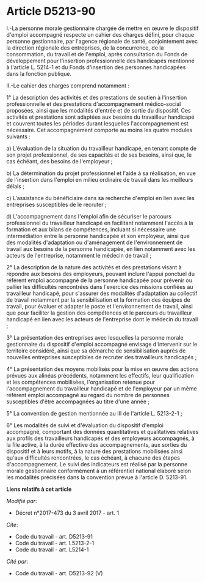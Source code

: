 # Article D5213-90

I.-La personne morale gestionnaire chargée de mettre en œuvre le dispositif d'emploi accompagné respecte un cahier des
charges défini, pour chaque personne gestionnaire, par l'agence régionale de santé, conjointement avec la direction régionale
des entreprises, de la concurrence, de la consommation, du travail et de l'emploi, après consultation du Fonds de
développement pour l'insertion professionnelle des handicapés mentionné à l'article L. 5214-1 et du Fonds d'insertion des
personnes handicapées dans la fonction publique. 

II.-Le cahier des charges comprend notamment : 

1° La description des activités et des prestations de soutien à l'insertion professionnelle et des prestations
d'accompagnement médico-social proposées, ainsi que les modalités d'entrée et de sortie du dispositif. Ces activités et
prestations sont adaptées aux besoins du travailleur handicapé et couvrent toutes les périodes durant lesquelles
l'accompagnement est nécessaire. Cet accompagnement comporte     au moins les quatre modules suivants : 

a) L'évaluation de la situation du travailleur handicapé, en tenant compte de son projet professionnel, de ses capacités et
de ses besoins, ainsi que, le cas échéant, des besoins de l'employeur ; 

b) La détermination du projet professionnel et l'aide à sa réalisation, en vue de l'insertion dans l'emploi en milieu
ordinaire de travail dans les meilleurs délais ; 

c) L'assistance du bénéficiaire dans sa recherche d'emploi en lien avec les entreprises susceptibles de le recruter ; 

d) L'accompagnement dans l'emploi afin de sécuriser le parcours professionnel du travailleur handicapé en facilitant
notamment l'accès à la formation et aux bilans de compétences, incluant si nécessaire une intermédiation entre la personne
handicapée et son employeur, ainsi que des modalités d'adaptation ou d'aménagement de l'environnement de travail aux besoins
de la personne handicapée, en lien notamment avec les acteurs de l'entreprise, notamment le médecin de travail ; 

2° La description de la nature des activités et des prestations visant à répondre aux besoins des employeurs, pouvant inclure
l'appui ponctuel du référent emploi accompagné de la personne handicapée pour prévenir ou pallier les difficultés rencontrées
dans l'exercice des missions confiées au travailleur handicapé, pour s'assurer des modalités d'adaptation au collectif de
travail notamment par la sensibilisation et la formation des équipes de travail, pour évaluer et adapter le poste et
l'environnement de travail, ainsi que pour faciliter la gestion des compétences et le parcours du travailleur handicapé en
lien avec les acteurs de l'entreprise dont le médecin du travail ; 

3° La présentation des entreprises avec lesquelles la personne morale gestionnaire du dispositif d'emploi accompagné envisage
d'intervenir sur le territoire considéré, ainsi que sa démarche de sensibilisation auprès de nouvelles entreprises
susceptibles de recruter des travailleurs handicapés ; 

4° La présentation des moyens mobilisés pour la mise en œuvre des actions prévues aux alinéas précédents, notamment les
effectifs, leur qualification et les compétences mobilisées, l'organisation retenue pour l'accompagnement du travailleur
handicapé et de l'employeur par un même référent emploi accompagné au regard du nombre de personnes susceptibles d'être
accompagnées au titre d'une année ; 

5° La convention de gestion mentionnée au III de l'article L. 5213-2-1 ; 

6° Les modalités de suivi et d'évaluation du dispositif d'emploi accompagné, comportant des données quantitatives et
qualitatives relatives aux profils des travailleurs handicapés et des employeurs accompagnés, à la file active, à la durée
effective des accompagnements, aux sorties du dispositif et à leurs motifs, à la nature des prestations mobilisées ainsi
qu'aux difficultés rencontrées, le cas échéant, à chacune des étapes d'accompagnement. Le suivi des indicateurs est réalisé
par la personne morale gestionnaire conformément à un référentiel national élaboré selon les modalités précisées dans la
convention prévue à l'article D. 5213-91.

**Liens relatifs à cet article**

_Modifié par_:

  - Décret n°2017-473 du 3 avril 2017 - art. 1

_Cite_:

  - Code du travail - art. D5213-91
  - Code du travail - art. L5213-2-1
  - Code du travail - art. L5214-1

_Cité par_:

  - Code du travail - art. D5213-92 (V)
